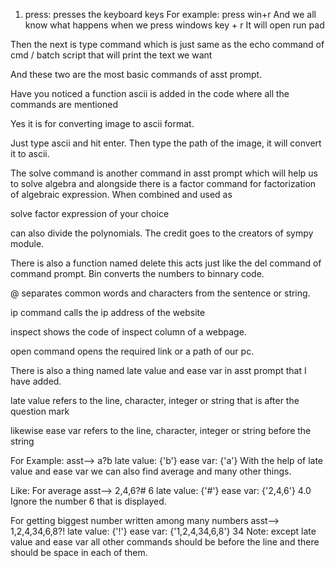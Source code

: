 1. press: presses the keyboard keys
For example:
press win+r
And we all know what happens when we press windows key + r
It will open run pad

Then the next is type command which is just same as the echo command of cmd / batch script that will print the text we want

And these two are the most basic commands of asst prompt.

Have you noticed a function ascii is added in the code where all the commands are mentioned

Yes it is for converting image to ascii format.

Just type ascii and hit enter. Then type the path of the image, it will convert it to ascii.

The solve command is another command in asst prompt which will help us to solve algebra and alongside there is a factor command for factorization of algebraic expression. When combined and used as

solve factor expression of your choice

can also divide the polynomials. The credit goes to the creators of sympy module.

There is also a function named delete this acts just like the del command of command prompt.
Bin converts the numbers to binnary code.

@ separates common words and characters from the sentence or string.

ip command calls the ip address of the website

inspect shows the code of inspect column of a webpage.

open command opens the required link or a path of our pc.

There is also a thing named late value and ease var in asst prompt that I have added.

late value refers to the line, character, integer or string that is after the question mark

likewise ease var refers to the line, character, integer or string before the string

For Example:
asst--> a?b
late value: {'b'} ease var: {'a'}
With the help of late value and ease var we can also find average and many other things.

Like:
For average
asst--> 2,4,6?#
6
late value: {'#'} ease var: {'2,4,6'}
4.0
Ignore the number 6 that is displayed.

For getting biggest number written among many numbers
asst--> 1,2,4,34,6,8?! 
late value: {'!'} ease var: {'1,2,4,34,6,8'}
34
Note: except late value and ease var all other commands should be before the line and there should be space in each of them.
